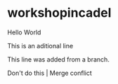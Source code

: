 # workshopincadel
Hello World

This is an aditional line

This line was added from a branch.

Don't do this | Merge conflict
